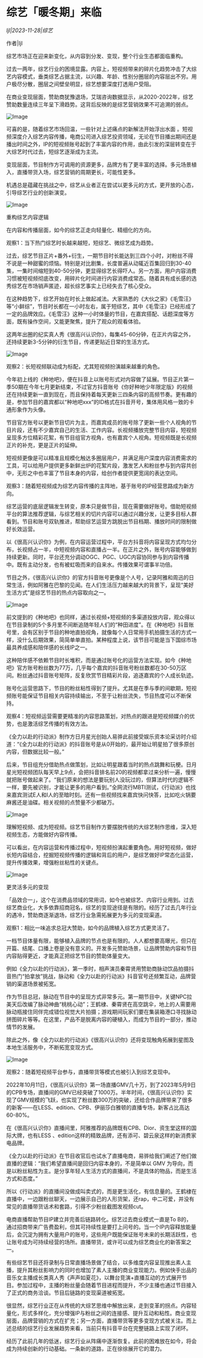 # 综艺「暖冬期」来临

*ljl|2023-11-28|综艺*

作者|ljl

综艺市场正在迎来新变化，从内容到分发、变现，整个行业生态都面临重构。

过去一两年，综艺行业的困境显露。内容上，短视频带来的碎片化趋势冲击了大综艺内容模式，垂类综艺占据主流，以兴趣、年龄、性别分圈层的内容层出不穷。用户极尽分散，圈层之间壁垒明显，综艺想要深度打透用户受阻。

在商业变现层面，赞助商犹豫退场，艾瑞咨询数据显示，从2020-2022年，综艺赞助数量连续三年呈下滑趋势。这背后反映的是综艺营销效果不可追溯的弱点。

![Image](https://p3-sign.toutiaoimg.com/tos-cn-i-axegupay5k/88ad42eb98c54904b118d6db4efed30b~noop.image?_iz=58558&from=article.pc_detail&lk3s=953192f4&x-expires=1701842609&x-signature=aUcxkPoR3oDdmg%2BGw2qlWxBtEG0%3D)

可喜的是，随着综艺市场回温，一些针对上述痛点的新解法开始浮出水面 。短视频深度介入综艺内容传播，电商公司进入综艺投资领域，无论在节目播出期间还是播出时间之外，IP的短视频账号起到了丰富内容的作用，由此引发的深层转变在于大综艺时代过去，短综艺逐渐成为主流。

变现层面，节目制作方可调用的资源更多，品牌方有了更丰富的选择。多元场景植入，直播带货入场，综艺营销的周期更长，可能性更多。

机遇总是蕴藏在挑战之中，综艺从业者正在尝试以更多元的方式，更开放的心态，引导综艺行业的创新演变。

![Image](https://p3-sign.toutiaoimg.com/tos-cn-i-6w9my0ksvp/9a0a1a46dff4440f98c0b55f855afecf~noop.image?_iz=58558&from=article.pc_detail&lk3s=953192f4&x-expires=1701842609&x-signature=PCbvVK3DUpNA7iinRiKpX%2FwwSh8%3D)

重构综艺内容逻辑

在内容和传播层面，如今的综艺正走向轻量化、精细化的方向。

观察1：当下热门综艺时长越来越短，短综艺、微综艺成为趋势。

过去，综艺节目正片+番外+衍生，一期节目时长能达到三四个小时，对粉丝不得不说是一种甜蜜的烦恼。特别是对比剧集，长度普遍从动辄近百集回归到30-40集，一集时间缩短到40-50分钟，更显得综艺长得吓人。另一方面，用户内容消费习惯被短视频彻底改变，用碎片化时间进行内容消费成常态。随着具有成长感的选秀综艺在市场销声匿迹，超长综艺事实上已经失去了核心受众。

在这种趋势下，综艺开始在时长上做起减法。大家熟悉的《大伙之家》《毛雪汪》等“小鲜综”，节目时长都在一小时左右，属于短综艺，其中《毛雪汪》已经形成了一定的品牌效应。《毛雪汪》这种一小时体量的节目，在嘉宾搭配、话题深度等方面，既有操作空间，又能更聚焦，提升了观众的观看体验。

这两年出圈的纪实真人秀《很高兴认识你》，每集45-60分钟，在正片内容之外，还持续更新3-5分钟的衍生节目，传递更贴近日常的生活方式。

![Image](https://p3-sign.toutiaoimg.com/tos-cn-i-6w9my0ksvp/51424750c53242d6ab097fe4f1796d49~noop.image?_iz=58558&from=article.pc_detail&lk3s=953192f4&x-expires=1701842609&x-signature=4YuvubgvY5rR%2BNYRY0e4CU8NBLA%3D)

观察2：长短视频联动成为标配，尤其短视频扮演越来越重的角色。

今年初上线的《种地吧》，便在抖音上以账号形式对内容做了延展。节目正片第一季50期在今年七月更新结束，不过官方抖音账号《你好种地少年限定版》的视频还在持续更新一直到现在，而且保持着每天更新三四条内容的高频节奏。更有趣的是，参加节目的嘉宾都以“种地吧xxx”的ID格式在抖音开号，集体用风格一致的卡通形象作为头像。

节目官方账号以更新节目切片为主，而嘉宾成员的账号除了更新一些个人视角的节目片段，还有不少嘉宾自己的生活、工作内容。长视频播放完整节目内容，短视频呈现多方位精彩花絮，有节目组官方视角，也有嘉宾个人视角。短视频既是长视频正片的补充，更是正片的延伸。

短视频更像是可以精准且规模化触达多圈层用户，并满足用户深度内容消费需求的工具，可以给用户提供更多新鲜出炉的花絮片段，激发艺人和粉丝参与到内容共创中，无形之中也丰富了节目本身的内容，给创作者提供更宽阔的表达空间。

观察3：随着短视频成为综艺内容传播的主阵地，基于账号的IP经营思路成为新方向。

综艺运营的底层逻辑发生转变，原本只是做节目，现在需要做好账号。借助短视频平台的算法推荐逻辑，与综艺相关的切片内容可以通过兴趣分发，让更多目标人群看到。节目和账号双轨推进，帮助综艺运营方跳脱出节目档期、播放时间的限制做好长效运营。

以《很高兴认识你》为例，在内容运营过程中，平台方抖音将内容呈现方式均匀分布，长视频占一半，中短视频内容和直播占一半。在正片之外，账号内容能够做到持续更新。同时，平台还充分调动OGC、PGC、UGC内容协同参与到内容传播中。既有主动分发，也有被虹吸而来的自来水。传播效果可谓事半功倍。

节目之外，《很高兴认识你》的官方抖音账号更像是个人号，记录阿雅和周迅的日常生活，例如阿雅在巴黎的见闻。在人们生活压力越来越大的背景下，呈现“美好生活方式”是综艺节目的热点内容取向之一。

![Image](https://p3-sign.toutiaoimg.com/tos-cn-i-6w9my0ksvp/2a8453e94fb84f108bb527b89cb63057~noop.image?_iz=58558&from=article.pc_detail&lk3s=953192f4&x-expires=1701842609&x-signature=thhcF0EDI7CeVwGqNnDBHkhBl3c%3D)

前文提到的《种地吧》也同样，通过长视频+短视频的多渠道投放内容，观众得以在节目录制的5个多月里不间断追随年轻人们的“种田进度”。在《种地吧》抖音账号里，会有区别于节目的种地直拍视角，就像每个人日常用手机拍摄生活的方式一样，没什么后期效果，简简单单直拍。某种程度上说，该节目可能是当下国综市场最具养成感和陪伴感的长线IP之一。

这种陪伴感不依赖节目时长堆积，而是通过账号化的运营方法实现。如今《种地吧》官方账号粉丝数为77万，几乎每个嘉宾的抖音账号粉丝数都在30-50万区间。粉丝通过抖音账号矩阵，反复欣赏节目精彩片段，追逐嘉宾的个人成长轨迹。

账号化运营思路下，节目的粉丝粘性得到了提升。尤其是在季与季的间歇期，短视频账号能保证节目相关内容持续输出，不至于让粉丝流失，节目热度可以不断保持。

观察4：短视频运营需要更精准的内容思路策划，对热点的跟进是短视频媒介的优势，也是激活综艺传播的有效方法。

《全力以赴的行动派》制作方日月星光创始人易骅此前接受娱乐资本论采访时介绍道：“《全力以赴的行动派》的抖音账号是从0开始的，最开始让明星拍了很多原创内容，但数据比较一般。”

后来，节目组充分借助热点做策划，比如让明星跟着当时的热点跳舞和玩梗。日月星光短视频团队每天早上9点，会把抖音排名前20的视频都拿过来分析一遍，慢慢就把账号做起来了。“我们原来的想法是要玩别人没玩过的，但算法时代的逻辑不一样，要先被识别，才能让更多的用户看到。”全网流行MBTI测试，《行动派》也找来嘉宾测试E人和I人的至暗时刻。还有一些视频找来嘉宾快问快答，比如吃火锅要麻酱还是油碟。相关视频的点赞量不少都破万。

![Image](https://p3-sign.toutiaoimg.com/tos-cn-i-6w9my0ksvp/8970862e11db4bb3819b14868943115d~noop.image?_iz=58558&from=article.pc_detail&lk3s=953192f4&x-expires=1701842609&x-signature=x3%2BwUp%2F6XgU1CWWF58txDWn2VIM%3D)

理解短视频、成为短视频。综艺节目制作方要摆脱传统的大综艺制作思维，深入短视频生态，方能做好内容传播。

可以看出，在内容运营和传播过程中，短视频扮演起重要角色。用好短视频，做好长短内容结合，挖掘短视频传播的逻辑和背后的用户，是综艺做好IP常态化运营，提升传播效果，增强粉丝粘性的关键点。

![Image](https://p3-sign.toutiaoimg.com/tos-cn-i-6w9my0ksvp/dccb10f4b060422cab8a7fd2c8f1feac~noop.image?_iz=58558&from=article.pc_detail&lk3s=953192f4&x-expires=1701842609&x-signature=wt5BkwIskh2kNZ5OB%2Fr3W1dEZTM%3D)

更灵活多元的变现

「品效合一」，这个在消费品领域的常用词，如今也被综艺、内容行业用到。过去综艺商业化，大多依靠招商冠名，综艺的变现途径是有限的。经历了过去几年行业的遇冷，赞助商逐渐退场，综艺行业急需拓展更为多元的变现渠道。

观察1：相比一味追求总冠大赞助，如今的品牌植入综艺方式更灵活了。

一档节目体量有限，能够植入品牌的节点也是有限的。人人都想要高曝光，但只在开篇、结尾、口播上卷是没有意义的。开发多元赞助场景，让品牌赞助内容和节目内容贴得更近，才能真正把综艺节目的赞助体量变大。

例如《全力以赴的行动派》，第一季时，相声演员秦霄贤用赞助商脉动饮品拍摄抖音热门“拍拿放”挑战，脉动和《全力以赴的行动派》抖音官号还频繁互动，品牌营销的渠道场景被拓宽。

作为节目总冠，脉动在节目中的呈现方式非常多元。第一期节目中，关键NPC拉美天后改编了脉动神曲“桃桃心动”；王鹤棣、秦霄贤在高空跳伞，地上的人需要用脉动瓶接住同伴完成错位视觉大片拍摄；游戏期间玩家们要在集装箱港口寻找脉动拼图碎片等等。在这里，产品不是脱离内容的硬植入，而成为节目的一部分，推动情节的发展。

除此之外，像《全力以赴的行动派》《很高兴认识你》还将变现触角拓展到星图及本地生活服务中，不断拓宽变现方式。

![Image](https://p3-sign.toutiaoimg.com/tos-cn-i-6w9my0ksvp/9f3fbe8c28004a86a643c77809a298f6~noop.image?_iz=58558&from=article.pc_detail&lk3s=953192f4&x-expires=1701842609&x-signature=m3bTePsm9%2FAT5P8HWMXqCDCaRu8%3D)

观察2：随着短视频平台参与，直播带货等模式也被引入到综艺变现中。

2022年10月11日，《很高兴认识你》第一场直播GMV几十万，到了2023年5月9日的CPB专场，直播间的GMV已经突破了1000万。半年时间，《很高兴认识你》实现了GMV规模的飞跃，也实现了粉丝数300万的突破，还给合作品牌带来了很多的新客——在LESS、edition、CPB、伊丽莎白雅顿的直播专场，新客占比高达60-80%。

在《很高兴认识你》直播间里，阿雅推荐的品牌既有CPB、Dior、资生堂这样的国际大牌，也有LESS 、edition这样的精致品牌，还有添可、碧云泉这样的新消费家电品牌。

《全力以赴的行动派》在节目收官后也试水了直播电商，易骅给我们阐述了他们做直播的逻辑：“我们希望直播间是回归内容本身的，不是简单以 GMV 为导向，而是以粉丝粘性为主。是分享年轻人生活方式的直播间，不是具体的物品，而是生活方式和态度。”

所以《行动派》的直播间没做成叫卖式的，而是更生活化，有信息量的。王鹤棣在直播中，一边跟粉丝聊天，一边展示自己的人形货架，还rap，中二可爱，并没有常见的直播带货话术和套路，引得不少粉丝截图发视频cut。

电商直播帮助节目IP建立并完善后链路转化。综艺过去商业模式一直是To B的，通过招商带来广告费盈利，但其可持续性是要打上问号的。当一个IP内容释放能量后，会沉淀为拥有大量用户的账号，这些用户既能保证账号未来的长期活跃性，也让账号成为可持续经营的场所。直播带货，或许可以成为综艺商业化的新答案之一。

有些综艺节目还将录制与日常直播场景做了结合，以多维度内容呈现推出素人主播，提升其粉丝影响力的同时也增加了素人主播的商业变现能力。例如快手出品的音乐女主播成长类真人秀《声声如夏花》，以舞台竞演+直播互动的方式展开节目。参加过程中，主播的粉丝量会随着节目进程而提升，不少主播也通过节目接入了正式的商务洽谈。节目后链路的变现渠道被拓宽。

很显然，综艺行业正在从传统的大综艺思维中解放出来，走到变革的拐点。内容轻量化，形式多样化，充分增强IP与粉丝之间的连接感、提升互动和粘性。商业变现层面，品牌营销的方式在扩充；另一方面，直播带货等更多变现方式被关注。而上述总结的综艺行业发展趋势来看，当前只有抖音平台在完整链路上实现了闭环。

经历了此前几年的低迷，综艺行业从阵痛中逐渐恢复。此前的困难放在如今，将会成为持续创新的行动基础。一条新的道路，正在徐徐展开它的潜力。

